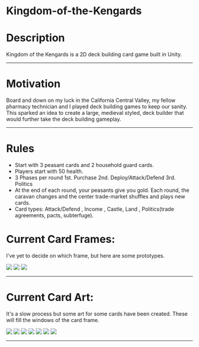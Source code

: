 # Kingdom-of-the-Kengards

# Description

Kingdom of the Kengards is a 2D deck building card game built in Unity.

---
# Motivation

Board and down on my luck in the California Central Valley, my fellow pharmacy technician and I played deck building games to keep our sanity. This sparked an idea to create a large, medieval styled, deck builder that would further take the deck building gameplay.

---
# Rules

- Start with 3 peasant cards and 2 household guard cards.
- Players start with 50 health.
- 3 Phases per round 1st. Purchase 2nd. Deploy/Attack/Defend 3rd. Politics
- At the end of each round, your peasants give you gold. Each round, the caravan changes and the center trade-market shuffles and plays new cards.
- Card types: Attack/Defend , Income , Castle, Land , Politics(trade agreements, pacts, subterfuge).


# Current Card Frames:
I've yet to decide on which frame, but here are some prototypes.

![](https://piskel-imgstore-b.appspot.com/img/fea89f80-743c-11ea-8751-718efdc45ede.gif) ![](https://piskel-imgstore-b.appspot.com/img/676c3b94-743d-11ea-8cad-7d4f24e1d435.gif) ![](https://piskel-imgstore-b.appspot.com/img/9c5a20e6-743d-11ea-ba54-7d4f24e1d435.gif)

---

# Current Card Art:
It's a slow process but some art for some cards have been created. These will fill the windows of the card frame.

![](https://piskel-imgstore-b.appspot.com/img/e9438685-743d-11ea-a83c-7d4f24e1d435.gif) ![](https://piskel-imgstore-b.appspot.com/img/2b03a5a6-743e-11ea-9c11-7d4f24e1d435.gif) ![](https://piskel-imgstore-b.appspot.com/img/4f76af0a-743e-11ea-870c-7d4f24e1d435.gif) ![](https://piskel-imgstore-b.appspot.com/img/63e25823-743e-11ea-8757-7d4f24e1d435.gif) ![](https://piskel-imgstore-b.appspot.com/img/80029394-743e-11ea-8bd1-7d4f24e1d435.gif) ![](https://piskel-imgstore-b.appspot.com/img/933bf3b3-743e-11ea-9136-7d4f24e1d435.gif) ![](https://piskel-imgstore-b.appspot.com/img/a9869b85-743e-11ea-9e71-7d4f24e1d435.gif)

---
